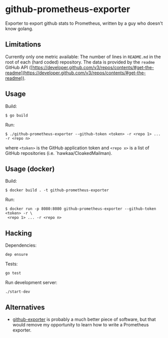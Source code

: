 # github-prometheus-exporter
Exporter to export github stats to Prometheus, written by a guy who doesn't know
golang.

## Limitations
Currently only one metric available: The number of lines in `README.md` in the
root of each (hard coded) repository. The data is provided by the `readme` GitHub API ([https://developer.github.com/v3/repos/contents/#get-the-readme](https://developer.github.com/v3/repos/contents/#get-the-readme)).

## Usage
Build:
```
$ go build
```

Run:
```
$ ./github-prometheus-exporter --github-token <token> -r <repo 1> ... -r <repo n>
```
where `<token>` is the GitHub application token and `<repo x>` is a list of
GitHub repositories (i.e. `hawkaa/CloakedMailman).

## Usage (docker)
Build:
```
$ docker build . -t github-prometheus-exporter
````
Run:
```
$ docker run -p 8080:8080 github-prometheus-exporter --github-token <token> -r \
 <repo 1> ... -r <repo n>
```

## Hacking
Dependencies:
```
dep ensure
```

Tests:
```
go test
```

Run development server:
```
./start-dev
```


## Alternatives
* [github-exporter](https://github.com/infinityworks/github-exporter) is
probably a much better piece of software, but that would remove my opportunity
to learn how to write a Prometheus exporter.
